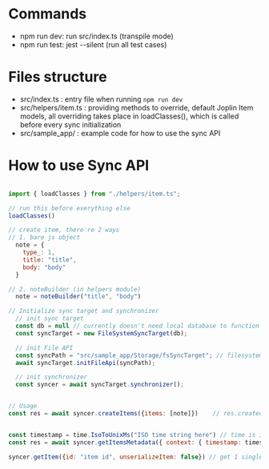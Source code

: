 # Commands 
- npm run dev: run src/index.ts (transpile mode)
- npm run test: jest --silent (run all test cases)  


# Files structure  
- src/index.ts : entry file when running `npm run dev`
- src/helpers/item.ts : providing methods to override, default Joplin Item models, all overriding takes place in loadClasses(), which is called before every sync initialization
- src/sample_app/ : example code for how to use the sync API   


# How to use Sync API  

```js 

import { loadClasses } from "./helpers/item.ts"; 

// run this before everything else
loadClasses()  

// create item, there're 2 ways 
// 1. bare js object 
  note = { 
    type_: 1, 
    title: "title", 
    body: "body"
  } 

// 2. noteBuilder (in helpers module) 
  note = noteBuilder("title", "body")   

// Initialize sync target and synchronizer   
  // init sync target
  const db = null // currently doesn't need local database to function
  const syncTarget = new FileSystemSyncTarget(db); 

  // init File API 
  const syncPath = "src/sample_app/Storage/fsSyncTarget"; // filesystem sync target (relative path is allowed)
  await syncTarget.initFileApi(syncPath);

  // init synchronizer
  const syncer = await syncTarget.synchronizer();


// Usage 
const res = await syncer.createItems({items: [note]})    // res.createdIds contains ids of new items  


const timestamp = time.IsoToUnixMs("ISO time string here") // time is in helpers module
const res = await syncer.getItemsMetadata({ context: { timestamp: timestamp } })    // return items metadata newer than timestamp, timestamp default to 0 (get all items metadata)  

syncer.getItem({id: "item id", unserializeItem: false}) // get 1 single item, unserializeItem will determine if result is in JS object or string



```

